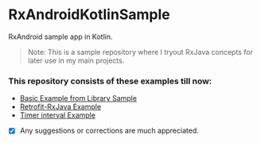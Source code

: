 # RxAndroidKotlinSample
RxAndroid sample app in Kotlin.

> Note: This is a sample repository where I tryout RxJava concepts for later use in my main projects.

### This repository consists of these examples till now:
* [Basic Example from Library Sample](app/src/main/java/com/tobibur/rxandroidkotlinsample/view/SchedulerFragment.kt)
* [Retrofit-RxJava Example](app/src/main/java/com/tobibur/rxandroidkotlinsample/view/RetrofitRxJavaFragment.kt)
* [Timer interval Example](app/src/main/java/com/tobibur/rxandroidkotlinsample/view/TimerFragment.kt)

- [x] Any suggestions or corrections are much appreciated.
